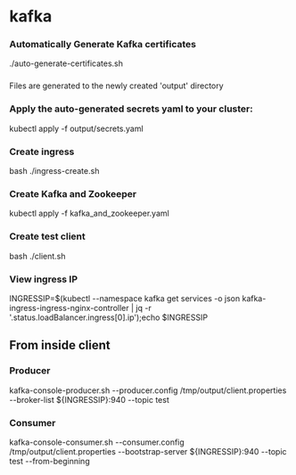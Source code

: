 # kafka


### Automatically Generate Kafka certificates
./auto-generate-certificates.sh
###
Files are generated to the newly created 'output' directory

### Apply the auto-generated secrets yaml to your cluster:
kubectl apply -f output/secrets.yaml

### Create ingress
bash ./ingress-create.sh

### Create Kafka and Zookeeper
kubectl apply -f kafka_and_zookeeper.yaml

### Create test client
bash ./client.sh

### View ingress IP
INGRESSIP=$(kubectl --namespace kafka get services -o json kafka-ingress-ingress-nginx-controller | jq -r '.status.loadBalancer.ingress[0].ip');echo $INGRESSIP

## From inside client
### Producer
kafka-console-producer.sh --producer.config /tmp/output/client.properties --broker-list ${INGRESSIP}:940 --topic test
### Consumer
kafka-console-consumer.sh --consumer.config /tmp/output/client.properties --bootstrap-server ${INGRESSIP}:940 --topic test --from-beginning

